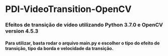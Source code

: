 # PDI-VideoTransition-OpenCV

### Efeitos de transição de vídeo utilizando Python 3.7.0 e OpenCV version 4.5.3

#### Para utilizar, basta rodar o arquivo main.py e escolher o tipo do efeito de transição, tipo da borda e velocidade da transição.
